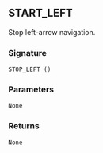 ## START\_LEFT

Stop left-arrow navigation.


### Signature

`STOP_LEFT ()`


### Parameters

`None`


### Returns

`None`